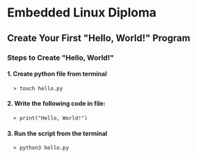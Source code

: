 # Embedded Linux Diploma

## Create Your First "Hello, World!" Program

### Steps to Create "Hello, World!"

#### 1. Create python file from terminal
      > touch hello.py
#### 2. Write the following code in file:
      > print("Hello, World!")
#### 3. Run the script from the terminal
      > python3 hello.py
